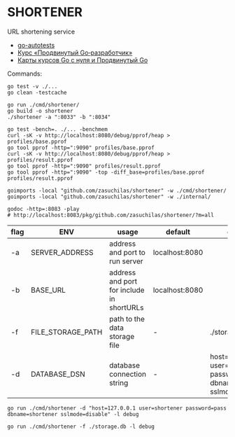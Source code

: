 # SHORTENER

URL shortening service

- [go-autotests](https://github.com/Yandex-Practicum/go-autotests)
- [Курс «Продвинутый Go‑разработчик»](https://practicum.yandex.ru/go-advanced/)
- [Карты курсов Go с нуля и Продвинутый Go](https://code.s3.yandex.net/go/1f_vs_2f.pdf)


Commands:  
```shell
go test -v ./...
go clean -testcache

go run ./cmd/shortener/
go build -o shortener
./shortener -a ":8033" -b ":8034"

go test -bench=. ./... -benchmem
curl -sK -v http://localhost:8080/debug/pprof/heap > profiles/base.pprof
go tool pprof -http=":9090" profiles/base.pprof
curl -sK -v http://localhost:8080/debug/pprof/heap > profiles/result.pprof
go tool pprof -http=":9090" profiles/result.pprof
go tool pprof -http=":9090" -top -diff_base=profiles/base.pprof profiles/result.pprof

goimports -local "github.com/zasuchilas/shortener" -w ./cmd/shortener/
goimports -local "github.com/zasuchilas/shortener" -w ./internal/

godoc -http=:8083 -play
# http://localhost:8083/pkg/github.com/zasuchilas/shortener/?m=all

```


| flag | ENV               | usage                                     | default        | example                                                                      |
| ---- | ----------------- | ----------------------------------------- | -------------- | ---------------------------------------------------------------------------- |
| -a   | SERVER_ADDRESS    | address and port to run server            | localhost:8080 |                                                                              |
| -b   | BASE_URL          | address and port for include in shortURLs | localhost:8080 |                                                                              |
| -f   | FILE_STORAGE_PATH | path to the data storage file             | -              | ./storage.db                                                                 |
| -d   | DATABASE_DSN      | database connection string                | -              | host=127.0.0.1 user=shortener password=pass dbname=shortener sslmode=disable |

`go run ./cmd/shortener -d "host=127.0.0.1 user=shortener password=pass dbname=shortener sslmode=disable" -l debug`

`go run ./cmd/shortener -f ./storage.db -l debug`
